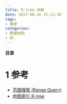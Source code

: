 ```yaml
---
title: R-tree-详解
date: 2017-08-16 15:12:30
tags: 
- 摘录
categories: 
- 数据结构
- 树
---
```


__目录__

<!-- toc -->
<!--more-->

# 1 参考

* [范围搜索 (Range Query)](http://blog.csdn.net/liuqiyao_01/article/details/8478719)
* [地图索引 R-tree](http://blog.csdn.net/sunmenggmail/article/details/8122743)
